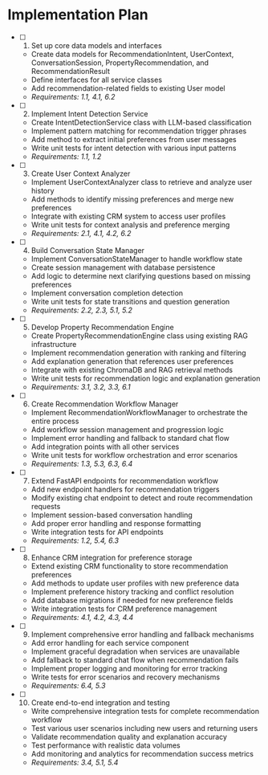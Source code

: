 # Implementation Plan

- [ ] 1. Set up core data models and interfaces
  - Create data models for RecommendationIntent, UserContext, ConversationSession, PropertyRecommendation, and RecommendationResult
  - Define interfaces for all service classes
  - Add recommendation-related fields to existing User model
  - _Requirements: 1.1, 4.1, 6.2_

- [ ] 2. Implement Intent Detection Service
  - Create IntentDetectionService class with LLM-based classification
  - Implement pattern matching for recommendation trigger phrases
  - Add method to extract initial preferences from user messages
  - Write unit tests for intent detection with various input patterns
  - _Requirements: 1.1, 1.2_

- [ ] 3. Create User Context Analyzer
  - Implement UserContextAnalyzer class to retrieve and analyze user history
  - Add methods to identify missing preferences and merge new preferences
  - Integrate with existing CRM system to access user profiles
  - Write unit tests for context analysis and preference merging
  - _Requirements: 2.1, 4.1, 4.2, 6.2_

- [ ] 4. Build Conversation State Manager
  - Implement ConversationStateManager to handle workflow state
  - Create session management with database persistence
  - Add logic to determine next clarifying questions based on missing preferences
  - Implement conversation completion detection
  - Write unit tests for state transitions and question generation
  - _Requirements: 2.2, 2.3, 5.1, 5.2_

- [ ] 5. Develop Property Recommendation Engine
  - Create PropertyRecommendationEngine class using existing RAG infrastructure
  - Implement recommendation generation with ranking and filtering
  - Add explanation generation that references user preferences
  - Integrate with existing ChromaDB and RAG retrieval methods
  - Write unit tests for recommendation logic and explanation generation
  - _Requirements: 3.1, 3.2, 3.3, 6.1_

- [ ] 6. Create Recommendation Workflow Manager
  - Implement RecommendationWorkflowManager to orchestrate the entire process
  - Add workflow session management and progression logic
  - Implement error handling and fallback to standard chat flow
  - Add integration points with all other services
  - Write unit tests for workflow orchestration and error scenarios
  - _Requirements: 1.3, 5.3, 6.3, 6.4_

- [ ] 7. Extend FastAPI endpoints for recommendation workflow
  - Add new endpoint handlers for recommendation triggers
  - Modify existing chat endpoint to detect and route recommendation requests
  - Implement session-based conversation handling
  - Add proper error handling and response formatting
  - Write integration tests for API endpoints
  - _Requirements: 1.2, 5.4, 6.3_

- [ ] 8. Enhance CRM integration for preference storage
  - Extend existing CRM functionality to store recommendation preferences
  - Add methods to update user profiles with new preference data
  - Implement preference history tracking and conflict resolution
  - Add database migrations if needed for new preference fields
  - Write integration tests for CRM preference management
  - _Requirements: 4.1, 4.2, 4.3, 4.4_

- [ ] 9. Implement comprehensive error handling and fallback mechanisms
  - Add error handling for each service component
  - Implement graceful degradation when services are unavailable
  - Add fallback to standard chat flow when recommendation fails
  - Implement proper logging and monitoring for error tracking
  - Write tests for error scenarios and recovery mechanisms
  - _Requirements: 6.4, 5.3_

- [ ] 10. Create end-to-end integration and testing
  - Write comprehensive integration tests for complete recommendation workflow
  - Test various user scenarios including new users and returning users
  - Validate recommendation quality and explanation accuracy
  - Test performance with realistic data volumes
  - Add monitoring and analytics for recommendation success metrics
  - _Requirements: 3.4, 5.1, 5.4_